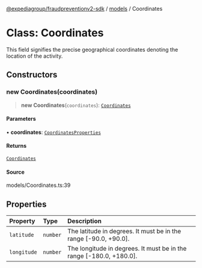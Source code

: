 [@expediagroup/fraudpreventionv2-sdk](../../index.md) / [models](../index.md) / Coordinates

# Class: Coordinates

This field signifies the precise geographical coordinates denoting the location of the activity.

## Constructors

### new Coordinates(coordinates)

> **new Coordinates**(`coordinates`): [`Coordinates`](Coordinates.md)

#### Parameters

• **coordinates**: [`CoordinatesProperties`](../interfaces/CoordinatesProperties.md)

#### Returns

[`Coordinates`](Coordinates.md)

#### Source

models/Coordinates.ts:39

## Properties

| Property | Type | Description |
| :------ | :------ | :------ |
| `latitude` | `number` | The latitude in degrees. It must be in the range [-90.0, +90.0]. |
| `longitude` | `number` | The longitude in degrees. It must be in the range [-180.0, +180.0]. |
